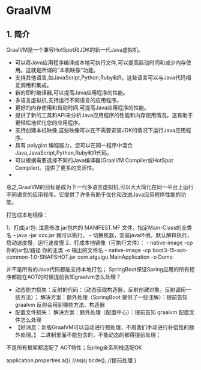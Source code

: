 # GraalVM

## 1. 简介

GraalVM是一个兼容HotSpot和JDK的新一代Java虚拟机。
- 可以将Java应用程序编译成本地可执行文件,可以提高启动时间和减少内存使用。这就是所谓的“本机映像”功能。
- 支持其他语言,如JavaScript,Python,Ruby和R。这些语言可以与Java代码相互调用和集成。
- 新的即时编译器,可以提高Java应用程序的性能。
- 多语言虚拟机,支持运行不同语言的应用程序。
- 更好的内存使用和启动时间,可提高Java应用程序的性能。
- 提供了新的工具和API来分析Java应用程序的性能和内存使用情况。这有助于更轻松地优化您的应用程序。
- 支持创建本机映像,这些映像可以在不需要安装JDK的情况下运行Java应用程序。
- 具有 polyglot 编程能力，您可以在同一程序中混合Java,JavaScript,Python,Ruby和R代码。
- 可以根据需要选择不同的Java编译器(GraalVM Compiler或HotSpot Compiler)。提供了更多的灵活性。
- 
总之,GraalVM的目标是成为下一代多语言虚拟机,可以大大简化在同一平台上运行不同语言的应用程序。它提供了许多有助于优化和改进Java应用程序性能的功能。

打包成本地镜像：

1、打成jar包:  注意修改 jar包内的 MANIFEST.MF 文件，指定Main-Class的全类名
      - java -jar xxx.jar 就可以执行。
      - 切换机器，安装java环境。默认解释执行，启动速度慢，运行速度慢
2、打成本地镜像（可执行文件）：
      - native-image -cp  你的jar包/路径  你的主类  -o 输出的文件名
      - native-image -cp boot3-15-aot-common-1.0-SNAPSHOT.jar com.atguigu.MainApplication -o Demo

并不是所有的Java代码都能支持本地打包；
SpringBoot保证Spring应用的所有程序都能在AOT的时候提前告知graalvm怎么处理？

 - 动态能力损失：反射的代码：（动态获取构造器，反射创建对象，反射调用一些方法）；
   解决方案：额外处理（SpringBoot 提供了一些注解）：提前告知 graalvm 反射会用到哪些方法、构造器
 - 配置文件损失：
   解决方案：额外处理（配置中心）：提前告知 graalvm 配置文件怎么处理
 - 【好消息：新版GraalVM可以自动进行预处理，不用我们手动进行补偿性的额外处理。】
 二进制里面不能包含的，不能动态的都得提前处理；

 不是所有框架都适配了 AOT特性；Spring全系列栈适配OK

application.properties
a(){
    //ssjsj  bcde();
    //提前处理
}